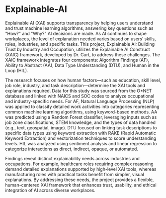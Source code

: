 # Explainable-AI
Explainable AI (XAI) supports transparency by helping users understand and trust machine learning algorithms, answering key questions such as "How?" and "Why?" AI decisions are made. As AI continues to shape workplaces, the level of explanation needed varies based on users’ skills, roles, industries, and specific tasks. This project, Explainable AI: Building Trust by Industry and Occupation, utilizes the Explainable AI Construct (XAIC) framework, developed by Dr. Curt, to address these challenges. The XAIC framework integrates four components: Algorithm Findings (AF), Ability to Abstract (AA), Data Type Understanding (DTU), and Human in the Loop (HIL). 

The research focuses on how human factors—such as education, skill level, job role, industry, and task description—determine the XAI tools and explanations required. Data for this study was sourced from the O*NET database and linked with NAICS and SOC codes to analyze occupational and industry-specific needs. For AF, Natural Language Processing (NLP) was applied to classify detailed work activities into categories representing common machine learning algorithms, using keyword-based methods. AA was predicted using a Random Forest classifier, leveraging inputs such as job zone classifications, STEM knowledge, and the types of data handled (e.g., text, geospatial, image). DTU focused on linking task descriptions to specific data types using keyword extraction with RAKE (Rapid Automatic Keyword Extraction) and vectorization techniques to score understanding levels. HIL was analyzed using sentiment analysis and linear regression to categorize interactions as direct, indirect, opaque, or automated.  

Findings reveal distinct explainability needs across industries and occupations. For example, healthcare roles requiring complex reasoning demand detailed explanations supported by high-level XAI tools, whereas manufacturing roles with practical tasks benefit from simpler, visual explanations. By addressing these needs, the project provides a flexible, human-centered XAI framework that enhances trust, usability, and ethical integration of AI across diverse workplaces. 
